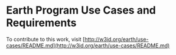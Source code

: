 # Earth Program Use Cases and Requirements

To contribute to this work, visit [http://w3id.org/earth/use-cases/README.md](http://w3id.org/earth/use-cases/README.md)
